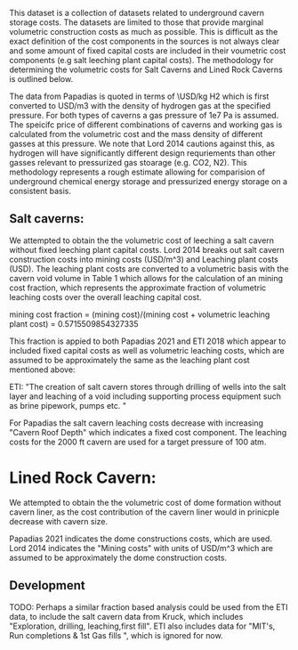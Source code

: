 This dataset is a collection of datasets related to underground cavern storage costs. The datasets are limited to those that provide marginal volumetric construction costs as much as possible. This is difficult as the exact definition of the cost components in the sources is not always clear and some amount of fixed capital costs are included in their voumetric cost components (e.g salt leeching plant capital costs). The methodology for determining the volumetric costs for Salt Caverns and Lined Rock Caverns is outlined below. 


The data from Papadias is quoted in terms of \USD/kg H2 which is first converted to USD/m3 with the density of hydrogen gas at the specified pressure. For both types of caverns a gas pressure of 1e7 Pa is assumed. The speicifc price of different combinations of caverns and working gas is calculated from the volumetric cost and the mass density of different gasses at this pressure. We note that Lord 2014 cautions against this, as hydrogen will have significantly different design requriements than other gasses relevant to pressurized gas stoarage (e.g. CO2, N2). This methodology represents a rough estimate allowing for comparision of underground chemical energy storage and pressurized energy storage on a consistent basis.  

## Salt caverns: 

We attempted to obtain the the volumetric cost of leeching a salt cavern without fixed leeching plant capital costs. Lord 2014 breaks out salt cavern construction costs into mining costs (USD/m^3) and Leaching plant costs (USD). The leaching plant costs are converted to a volumetric basis with the cavern void volume in Table 1 which allows for the calculation of an mining cost fraction, which represents the approximate fraction of volumetric leaching costs over the overall leaching capital cost.

mining cost fraction = (mining cost)/(mining cost + volumetric leaching plant cost) = 0.5715509854327335

This fraction is appied to both Papadias 2021 and ETI 2018 which appear to included fixed capital costs as well as volumetric leaching costs, which are assumed to be approximately the same as the leaching plant cost mentioned above: 

ETI: "The creation of salt cavern stores through drilling of wells into the salt layer and leaching 
of a void including supporting process equipment such as brine pipework, pumps etc. "

For Papadias the salt cavern leaching costs decrease with increasing "Cavern Roof Depth" which indicates a fixed cost component. The leaching costs for the 2000 ft cavern are used for a target pressure of 100 atm. 

# Lined Rock Cavern: 
We attempted to obtain the the volumetric cost of dome formation without cavern liner, as the cost contribution of the cavern liner would in prinicple decrease with cavern size. 

Papadias 2021 indicates the dome constructions costs, which are used. Lord 2014 indicates the "Mining costs" with units of USD/m^3 which are assumed to be approximately the dome construction costs. 

## Development

TODO: Perhaps a similar fraction based analysis could be used from the ETI data, to include the salt cavern data from Kruck, which includes "Exploration, drilling, leaching,first fill". ETI also includes data for "MIT's, Run completions & 1st Gas fills ", which is ignored for now. 